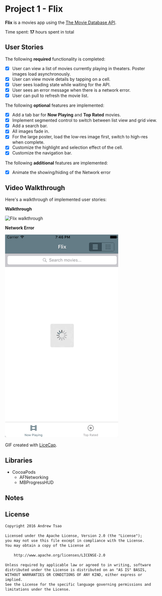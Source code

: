 # Project 1 - Flix

**Flix** is a movies app using the [The Movie Database API](https://www.themoviedb.org/documentation/api).

Time spent: **17** hours spent in total

## User Stories

The following **required** functionality is completed:

- [x] User can view a list of movies currently playing in theaters. Poster images load asynchronously.
- [x] User can view movie details by tapping on a cell.
- [x] User sees loading state while waiting for the API.
- [x] User sees an error message when there is a network error.
- [x] User can pull to refresh the movie list.

The following **optional** features are implemented:

- [x] Add a tab bar for **Now Playing** and **Top Rated** movies.
- [x] Implement segmented control to switch between list view and grid view.
- [x] Add a search bar.
- [x] All images fade in.
- [x] For the large poster, load the low-res image first, switch to high-res when complete.
- [x] Customize the highlight and selection effect of the cell.
- [x] Customize the navigation bar.

The following **additional** features are implemented:

- [x] Animate the showing/hiding of the Network error

## Video Walkthrough

Here's a walkthrough of implemented user stories:

**Walkthrough**

![Flix walkthrough](./flix.gif "Walkthrough")

**Network Error**

![Flix network error](./flix-network-error.gif "Walkthrough")

GIF created with [LiceCap](http://www.cockos.com/licecap/).

## Libraries

- CocoaPods
    - AFNetworking
    - MBProgressHUD

## Notes

<!-- Describe any challenges encountered while building the app. -->

## License

    Copyright 2016 Andrew Tsao

    Licensed under the Apache License, Version 2.0 (the "License");
    you may not use this file except in compliance with the License.
    You may obtain a copy of the License at

        http://www.apache.org/licenses/LICENSE-2.0

    Unless required by applicable law or agreed to in writing, software
    distributed under the License is distributed on an "AS IS" BASIS,
    WITHOUT WARRANTIES OR CONDITIONS OF ANY KIND, either express or implied.
    See the License for the specific language governing permissions and
    limitations under the License.